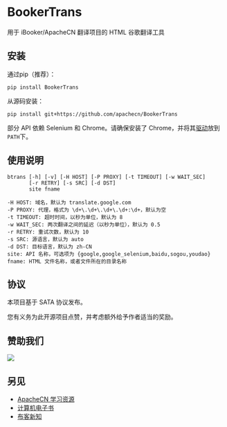 # BookerTrans

用于 iBooker/ApacheCN 翻译项目的 HTML 谷歌翻译工具

## 安装

通过pip（推荐）：

```
pip install BookerTrans
```

从源码安装：

```
pip install git+https://github.com/apachecn/BookerTrans
```

部分 API 依赖 Selenium 和 Chrome。请确保安装了 Chrome，并将其[驱动](http://npm.taobao.org/mirrors/chromedriver/)放到`PATH`下。

## 使用说明

```
btrans [-h] [-v] [-H HOST] [-P PROXY] [-t TIMEOUT] [-w WAIT_SEC] 
       [-r RETRY] [-s SRC] [-d DST]
       site fname
       
-H HOST: 域名，默认为 translate.google.com
-P PROXY: 代理，格式为 \d+\.\d+\.\d+\.\d+:\d+，默认为空
-t TIMEOUT: 超时时间，以秒为单位，默认为 8
-w WAIT_SEC: 两次翻译之间的延迟（以秒为单位），默认为 0.5
-r RETRY: 重试次数，默认为 10
-s SRC: 源语言，默认为 auto
-d DST: 目标语言，默认为 zh-CN
site: API 名称，可选项为 {google,google_selenium,baidu,sogou,youdao}
fname: HTML 文件名称，或者文件所在的目录名称
```

## 协议

本项目基于 SATA 协议发布。

您有义务为此开源项目点赞，并考虑额外给予作者适当的奖励。

## 赞助我们

![](https://home.apachecn.org/img/about/donate.jpg)

## 另见

+   [ApacheCN 学习资源](https://docs.apachecn.org/)
+   [计算机电子书](http://it-ebooks.flygon.net)
+   [布客新知](http://flygon.net/ixinzhi/)
